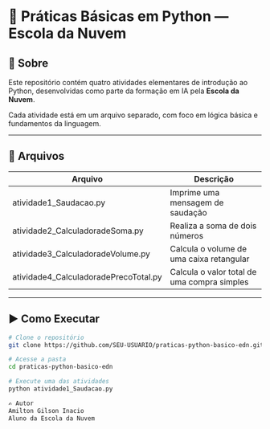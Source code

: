 # 🐍 Práticas Básicas em Python — Escola da Nuvem

## 📘 Sobre

Este repositório contém quatro atividades elementares de introdução ao Python, desenvolvidas como parte da formação em IA pela **Escola da Nuvem**.

Cada atividade está em um arquivo separado, com foco em lógica básica e fundamentos da linguagem.

---

## 📁 Arquivos

| Arquivo                                    | Descrição                                   |
|--------------------------------------------|----------------------------------------------|
| atividade1_Saudacao.py                     | Imprime uma mensagem de saudação             |
| atividade2_CalculadoradeSoma.py            | Realiza a soma de dois números               |
| atividade3_CalculadoradeVolume.py          | Calcula o volume de uma caixa retangular     |
| atividade4_CalculadoradePrecoTotal.py      | Calcula o valor total de uma compra simples  |

---

## ▶️ Como Executar

```bash
# Clone o repositório
git clone https://github.com/SEU-USUARIO/praticas-python-basico-edn.git

# Acesse a pasta
cd praticas-python-basico-edn

# Execute uma das atividades
python atividade1_Saudacao.py

✍️ Autor
Amilton Gilson Inacio
Aluno da Escola da Nuvem
